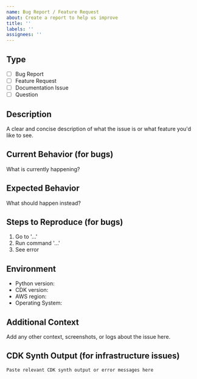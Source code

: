 ```yaml
---
name: Bug Report / Feature Request
about: Create a report to help us improve
title: ''
labels: ''
assignees: ''
---
```


## Type
- [ ] Bug Report
- [ ] Feature Request
- [ ] Documentation Issue
- [ ] Question

## Description
A clear and concise description of what the issue is or what feature you'd like to see.

## Current Behavior (for bugs)
What is currently happening?

## Expected Behavior
What should happen instead?

## Steps to Reproduce (for bugs)
1. Go to '...'
2. Run command '...'
3. See error

## Environment
- Python version: 
- CDK version: 
- AWS region: 
- Operating System: 

## Additional Context
Add any other context, screenshots, or logs about the issue here.

## CDK Synth Output (for infrastructure issues)
```
Paste relevant CDK synth output or error messages here
```